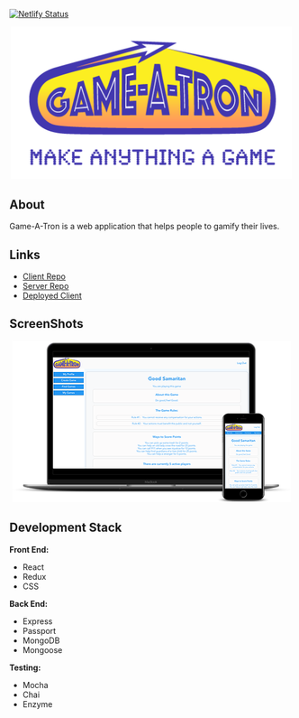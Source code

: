 [![Netlify Status](https://api.netlify.com/api/v1/badges/bd4b2729-43f8-4b26-845e-7030e2f656f0/deploy-status)](https://app.netlify.com/sites/ei26/deploys)

<div align="center">
  <img src="./src/assets/images/gameatron_logo_clearbg_with_tagline.png" width="500px">
</div>


## About
  Game-A-Tron is a web application that helps people to gamify their lives. 


## Links
- [Client Repo](https://github.com/open-sourcerers-ei26/client)
- [Server Repo](https://github.com/open-sourcerers-ei26/server)
- [Deployed Client](https://ei26.netlify.com/)



## ScreenShots
<div align="center">
  <img src="./src/assets/images/mockup.png">
</div>



## Development Stack
**Front End:**
  - React
  - Redux
  - CSS

**Back End:**
  - Express
  - Passport
  - MongoDB
  - Mongoose

**Testing:** 
  - Mocha
  - Chai
  - Enzyme



